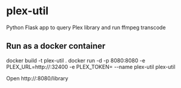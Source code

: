 # plex-util
Python Flask app to query Plex library and run ffmpeg transcode

## Run as a docker container
docker build -t plex-util .
docker run -d -p 8080:8080 -e PLEX_URL=http://<plex-server-ip>:32400 -e PLEX_TOKEN=<plex-server-tocken> --name plex-util plex-util

Open http://<docker-ip>:8080/library

